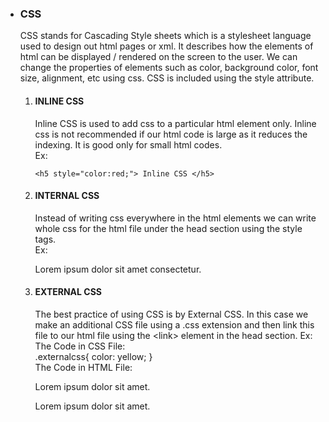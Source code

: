   - ### CSS
    
    CSS stands for Cascading Style sheets which is a stylesheet language
    used to design out html pages or xml. It describes how the elements
    of html can be displayed / rendered on the screen to the user. We
    can change the properties of elements such as color, background
    color, font size, alignment, etc using css. CSS is included using
    the style attribute.  
    
    1.  #### INLINE CSS
        
        Inline CSS is used to add css to a particular html element only.
        Inline css is not recommended if our html code is large as it
        reduces the indexing. It is good only for small html codes.  
        Ex:
        ```
        <h5 style="color:red;"> Inline CSS </h5>
        ```
    2.  #### INTERNAL CSS
        
        Instead of writing css everywhere in the html elements we can
        write whole css for the html file under the head section using
        the style tags.  
        Ex:
        
        Lorem ipsum dolor sit amet consectetur.
    
    3.  #### EXTERNAL CSS
        
        The best practice of using CSS is by External CSS. In this case
        we make an additional CSS file using a .css extension and then
        link this file to our html file using the \<link\> element in
        the head section. Ex: The Code in CSS File:  
        .externalcss{ color: yellow; }  
        The Code in HTML File:  
        
        Lorem ipsum dolor sit amet.
        
        Lorem ipsum dolor sit amet.
